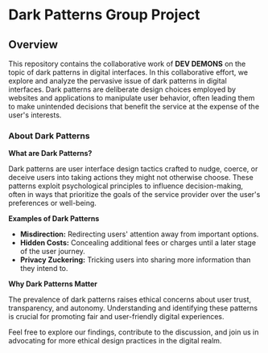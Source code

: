 # Dark Patterns Group Project

## Overview

This repository contains the collaborative work of **DEV DEMONS** on the topic of dark patterns in digital interfaces. 
In this collaborative effort, we explore and analyze the pervasive issue of dark patterns in digital interfaces. Dark patterns are deliberate design choices employed by websites and applications to manipulate user behavior, often leading them to make unintended decisions that benefit the service at the expense of the user's interests.

### About Dark Patterns

**What are Dark Patterns?**

Dark patterns are user interface design tactics crafted to nudge, coerce, or deceive users into taking actions they might not otherwise choose. These patterns exploit psychological principles to influence decision-making, often in ways that prioritize the goals of the service provider over the user's preferences or well-being.

**Examples of Dark Patterns**

- **Misdirection:** Redirecting users' attention away from important options.
- **Hidden Costs:** Concealing additional fees or charges until a later stage of the user journey.
- **Privacy Zuckering:** Tricking users into sharing more information than they intend to.

**Why Dark Patterns Matter**

The prevalence of dark patterns raises ethical concerns about user trust, transparency, and autonomy. Understanding and identifying these patterns is crucial for promoting fair and user-friendly digital experiences.



Feel free to explore our findings, contribute to the discussion, and join us in advocating for more ethical design practices in the digital realm.

